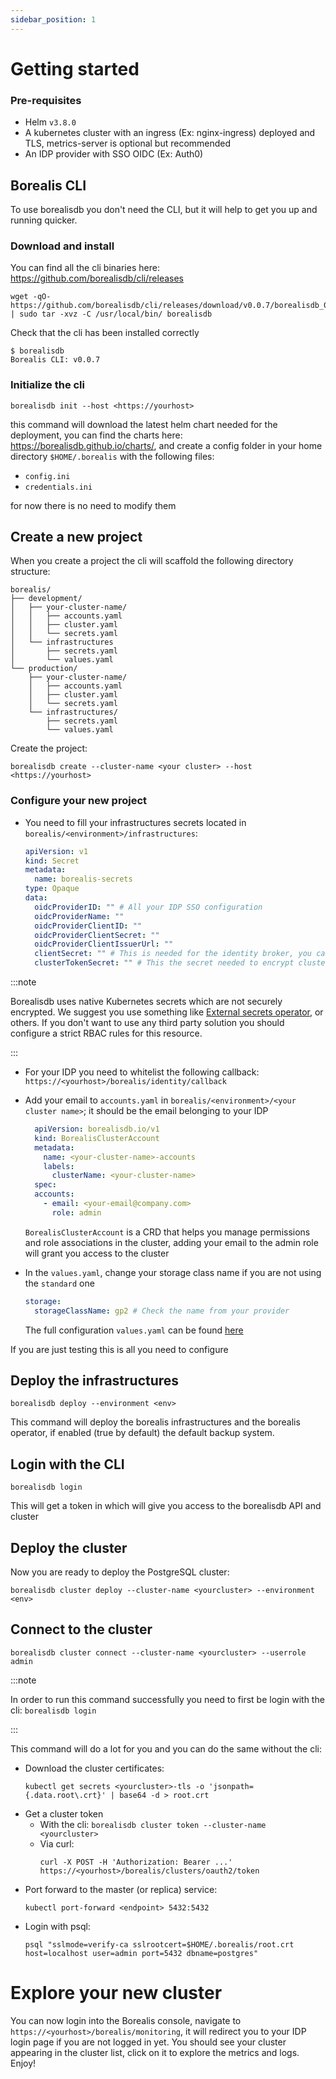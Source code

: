```yaml
---
sidebar_position: 1
---
```


# Getting started

### Pre-requisites

- Helm `v3.8.0`
- A kubernetes cluster with an ingress (Ex: nginx-ingress) deployed and TLS, metrics-server is optional but recommended
- An IDP provider with SSO OIDC (Ex: Auth0)

## Borealis CLI

To use borealisdb you don't need the CLI, but it will help to get you up and running quicker.

### Download and install

You can find all the cli binaries here: https://github.com/borealisdb/cli/releases

```shell
wget -qO- https://github.com/borealisdb/cli/releases/download/v0.0.7/borealisdb_0.0.7_linux_x86_64.tar.gz | sudo tar -xvz -C /usr/local/bin/ borealisdb
```

Check that the cli has been installed correctly

```shell
$ borealisdb
Borealis CLI: v0.0.7
```

### Initialize the cli

```shell
borealisdb init --host <https://yourhost>
```

this command will download the latest helm chart needed for the deployment, you can find the charts
here: https://borealisdb.github.io/charts/,
and create a config folder in your home directory `$HOME/.borealis` with the following files:

- `config.ini`
- `credentials.ini`

for now there is no need to modify them

## Create a new project

When you create a project the cli will scaffold the following directory structure:

```shell
borealis/
├── development/
│   ├── your-cluster-name/
│   │   ├── accounts.yaml
│   │   ├── cluster.yaml
│   │   └── secrets.yaml
│   └── infrastructures
│       ├── secrets.yaml
│       └── values.yaml
└── production/
    ├── your-cluster-name/
    │   ├── accounts.yaml
    │   ├── cluster.yaml
    │   └── secrets.yaml
    └── infrastructures/
        ├── secrets.yaml
        └── values.yaml
```

Create the project:

```shell
borealisdb create --cluster-name <your cluster> --host <https://yourhost>
```

### Configure your new project

- You need to fill your infrastructures secrets located in `borealis/<environment>/infrastructures`:

    ```yaml
    apiVersion: v1
    kind: Secret
    metadata:
      name: borealis-secrets
    type: Opaque
    data:
      oidcProviderID: "" # All your IDP SSO configuration
      oidcProviderName: ""
      oidcProviderClientID: ""
      oidcProviderClientSecret: ""
      oidcProviderClientIssuerUrl: ""
      clientSecret: "" # This is needed for the identity broker, you can auto-generate one yourself
      clusterTokenSecret: "" # This the secret needed to encrypt cluster tokens, you can as well generate one yourself
    ```

:::note

Borealisdb uses native Kubernetes secrets which are not securely encrypted.
We suggest you use something like [External secrets operator](https://external-secrets.io/v0.8.1/), or others.
If you don't want to use any third party solution you should configure a strict RBAC rules for this resource.

:::

- For your IDP you need to whitelist the following callback: `https://<yourhost>/borealis/identity/callback`

- Add your email to `accounts.yaml` in `borealis/<environment>/<your cluster name>`; it should be the email belonging to your IDP
  ```yaml
    apiVersion: borealisdb.io/v1
    kind: BorealisClusterAccount
    metadata:
      name: <your-cluster-name>-accounts
      labels:
        clusterName: <your-cluster-name>
    spec:
    accounts:
      - email: <your-email@company.com>
        role: admin
  ```
  `BorealisClusterAccount` is a CRD that helps you manage permissions and role associations in the cluster, adding your email to the admin
  role will grant you access to the cluster

- In the `values.yaml`, change your storage class name if you are not using the `standard` one

    ```yaml
    storage:
      storageClassName: gp2 # Check the name from your provider
    ```
  The full configuration `values.yaml` can be found [here](https://github.com/borealisdb/charts/blob/master/borealis/values.yaml)

If you are just testing this is all you need to configure

## Deploy the infrastructures

```shell
borealisdb deploy --environment <env>
```
This command will deploy the borealis infrastructures and the borealis operator, if enabled (true by default) the default backup system.

## Login with the CLI

```shell
borealisdb login
```

This will get a token in which will give you access to the borealisdb API and cluster

## Deploy the cluster

Now you are ready to deploy the PostgreSQL cluster:

```shell
borealisdb cluster deploy --cluster-name <yourcluster> --environment <env>
```

## Connect to the cluster

```shell
borealisdb cluster connect --cluster-name <yourcluster> --userrole admin
```

:::note

In order to run this command successfully you need to first be login with the cli: `borealisdb login`

:::

This command will do a lot for you and you can do the same without the cli:

- Download the cluster certificates: 
  ```shell
  kubectl get secrets <yourcluster>-tls -o 'jsonpath={.data.root\.crt}' | base64 -d > root.crt
  ```
- Get a cluster token
  - With the cli: `borealisdb cluster token --cluster-name <yourcluster>`
  - Via curl:
    ```shell
    curl -X POST -H 'Authorization: Bearer ...'  https://<yourhost>/borealis/clusters/oauth2/token
    ```
- Port forward to the master (or replica) service:
  ```shell
  kubectl port-forward <endpoint> 5432:5432 
  ```
- Login with psql:
  ```shell
  psql "sslmode=verify-ca sslrootcert=$HOME/.borealis/root.crt host=localhost user=admin port=5432 dbname=postgres"
  ```
  


# Explore your new cluster

You can now login into the Borealis console, navigate to `https://<yourhost>/borealis/monitoring`, it will redirect you to your IDP login
page if you are not logged in yet.
You should see your cluster appearing in the cluster list, click on it to explore the metrics and logs.
Enjoy!

